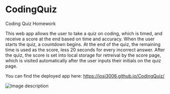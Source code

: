 # CodingQuiz
Coding Quiz Homework

This web app allows the user to take a quiz on coding, which is timed, and receive a score at the end based on time and accuracy.  When the user starts the quiz, a countdown begins.  At the end of the quiz, the remaining time is used as the score, less 20 seconds for every incorrect answer.  After the quiz, the score is set into local storage for retreival by the score page, which is visited automatically after the user inputs their initials on the quiz page.

You can find the deployed app here:  https://josi3006.github.io/CodingQuiz/

![Image description](link-to-image)
